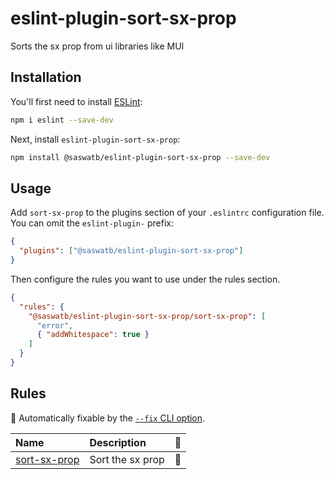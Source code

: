 # eslint-plugin-sort-sx-prop

Sorts the sx prop from ui libraries like MUI

## Installation

You'll first need to install [ESLint](https://eslint.org/):

```sh
npm i eslint --save-dev
```

Next, install `eslint-plugin-sort-sx-prop`:

```sh
npm install @saswatb/eslint-plugin-sort-sx-prop --save-dev
```

## Usage

Add `sort-sx-prop` to the plugins section of your `.eslintrc` configuration file. You can omit the `eslint-plugin-` prefix:

```json
{
  "plugins": ["@saswatb/eslint-plugin-sort-sx-prop"]
}
```

Then configure the rules you want to use under the rules section.

```json
{
  "rules": {
    "@saswatb/eslint-plugin-sort-sx-prop/sort-sx-prop": [
      "error",
      { "addWhitespace": true }
    ]
  }
}
```

## Rules

<!-- begin auto-generated rules list -->

🔧 Automatically fixable by the [`--fix` CLI option](https://eslint.org/docs/user-guide/command-line-interface#--fix).

| Name                                       | Description      | 🔧  |
| :----------------------------------------- | :--------------- | :-- |
| [sort-sx-prop](docs/rules/sort-sx-prop.md) | Sort the sx prop | 🔧  |

<!-- end auto-generated rules list -->
